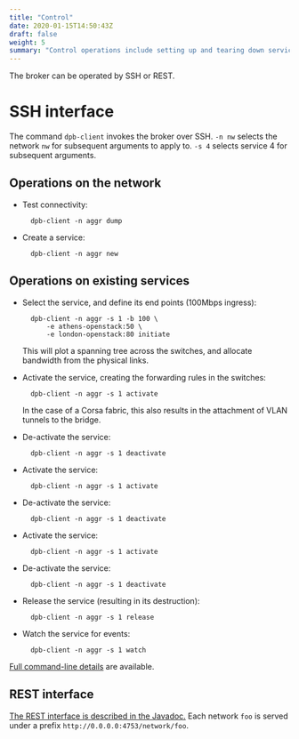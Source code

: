 ```yaml
---
title: "Control"
date: 2020-01-15T14:50:43Z
draft: false
weight: 5
summary: "Control operations include setting up and tearing down services.  These can be invoked by SSH or REST."
---
```


The broker can be operated by SSH or REST.

# SSH interface

The command `dpb-client` invokes the broker over SSH.  `-n nw` selects the network `nw` for subsequent arguments to apply to.  `-s 4` selects service 4 for subsequent arguments.

## Operations on the network

* Test connectivity:

		dpb-client -n aggr dump

* Create a service:

		dpb-client -n aggr new

## Operations on existing services

* Select the service, and define its end points (100Mbps ingress):

		dpb-client -n aggr -s 1 -b 100 \
			-e athens-openstack:50 \
			-e london-openstack:80 initiate

	This will plot a spanning tree across the switches, and allocate bandwidth from the physical links.

* Activate the service, creating the forwarding rules in the switches:

		dpb-client -n aggr -s 1 activate

	In the case of a Corsa fabric, this also results in the attachment of VLAN tunnels to the bridge.

* De-activate the service:

		dpb-client -n aggr -s 1 deactivate

* Activate the service:

		dpb-client -n aggr -s 1 activate

* De-activate the service:

		dpb-client -n aggr -s 1 deactivate

* Activate the service:

		dpb-client -n aggr -s 1 activate

* De-activate the service:

		dpb-client -n aggr -s 1 deactivate

* Release the service (resulting in its destruction):

		dpb-client -n aggr -s 1 release

* Watch the service for events:

		dpb-client -n aggr -s 1 watch

[Full command-line details](http://scc-forge.lancaster.ac.uk/javadoc/dataplanebroker-test/uk/ac/lancs/networks/apps/Commander-method-main/1java$lang$String) are available.

## REST interface

[The REST interface is described in the Javadoc.](http://scc-forge.lancaster.ac.uk/javadoc/dataplanebroker-test/uk/ac/lancs/networks/rest/RESTNetworkControlServer)  Each network `foo` is served under a prefix `http://0.0.0.0:4753/network/foo`.
